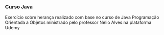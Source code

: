 <h3>Curso Java</h3>
<p>Exercício sobre herança realizado com base no curso de Java Programação Orientada a Objetos ministrado pelo professor Nelio Alves na plataforma Udemy</p>